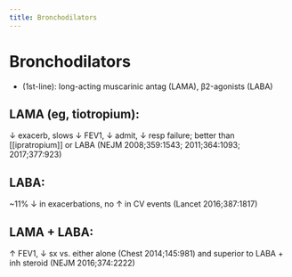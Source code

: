 ```yaml
---
title: Bronchodilators
---
```

# Bronchodilators

* (1st-line): long-acting muscarinic antag (LAMA), β2-agonists (LABA)

## LAMA (eg, tiotropium): 
↓ exacerb, 
slows ↓ FEV1, 
↓ admit, 
↓ resp failure; 
better than [[ipratropium]] or LABA (NEJM 2008;359:1543; 2011;364:1093; 2017;377:923)

## LABA: 
~11% ↓ in exacerbations, 
no ↑ in CV events (Lancet 2016;387:1817)

## LAMA + LABA: 
↑ FEV1, ↓ sx vs. either alone (Chest 2014;145:981) and superior to LABA + inh steroid (NEJM 2016;374:2222)
